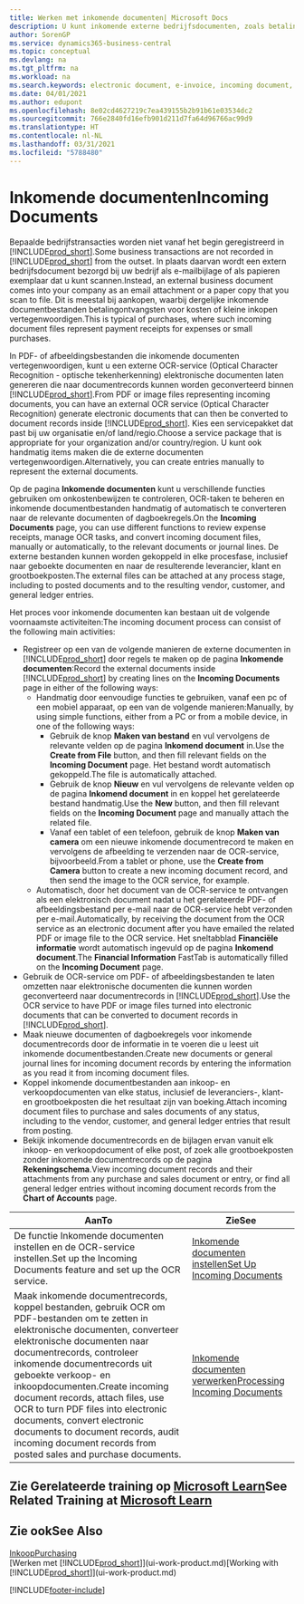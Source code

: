 ```yaml
---
title: Werken met inkomende documenten| Microsoft Docs
description: U kunt inkomende externe bedrijfsdocumenten, zoals betalingsontvangsten of PDF's beheren, OCR-taken beheren en elektronische bestanden naar documenten en records omzetten.
author: SorenGP
ms.service: dynamics365-business-central
ms.topic: conceptual
ms.devlang: na
ms.tgt_pltfrm: na
ms.workload: na
ms.search.keywords: electronic document, e-invoice, incoming document, OCR, ecommerce, document exchange, import invoice
ms.date: 04/01/2021
ms.author: edupont
ms.openlocfilehash: 8e02cd4627219c7ea439155b2b91b61e03534dc2
ms.sourcegitcommit: 766e2840fd16efb901d211d7fa64d96766ac99d9
ms.translationtype: HT
ms.contentlocale: nl-NL
ms.lasthandoff: 03/31/2021
ms.locfileid: "5788480"
---
```

# <a name="incoming-documents"></a><span data-ttu-id="599dc-103">Inkomende documenten</span><span class="sxs-lookup"><span data-stu-id="599dc-103">Incoming Documents</span></span>

<span data-ttu-id="599dc-104">Bepaalde bedrijfstransacties worden niet vanaf het begin geregistreerd in [!INCLUDE[prod_short](includes/prod_short.md)].</span><span class="sxs-lookup"><span data-stu-id="599dc-104">Some business transactions are not recorded in [!INCLUDE[prod_short](includes/prod_short.md)] from the outset.</span></span> <span data-ttu-id="599dc-105">In plaats daarvan wordt een extern bedrijfsdocument bezorgd bij uw bedrijf als e-mailbijlage of als papieren exemplaar dat u kunt scannen.</span><span class="sxs-lookup"><span data-stu-id="599dc-105">Instead, an external business document comes into your company as an email attachment or a paper copy that you scan to file.</span></span> <span data-ttu-id="599dc-106">Dit is meestal bij aankopen, waarbij dergelijke inkomende documentbestanden betalingontvangsten voor kosten of kleine inkopen vertegenwoordigen.</span><span class="sxs-lookup"><span data-stu-id="599dc-106">This is typical of purchases, where such incoming document files represent payment receipts for expenses or small purchases.</span></span>

<span data-ttu-id="599dc-107">In PDF- of afbeeldingsbestanden die inkomende documenten vertegenwoordigen, kunt u een externe OCR-service (Optical Character Recognition - optische tekenherkenning) elektronische documenten laten genereren die naar documentrecords kunnen worden geconverteerd binnen [!INCLUDE[prod_short](includes/prod_short.md)].</span><span class="sxs-lookup"><span data-stu-id="599dc-107">From PDF or image files representing incoming documents, you can have an external OCR service (Optical Character Recognition) generate electronic documents that can then be converted to document records inside [!INCLUDE[prod_short](includes/prod_short.md)].</span></span> <span data-ttu-id="599dc-108">Kies een servicepakket dat past bij uw organisatie en/of land/regio.</span><span class="sxs-lookup"><span data-stu-id="599dc-108">Choose a service package that is appropriate for your organization and/or country/region.</span></span> <span data-ttu-id="599dc-109">U kunt ook handmatig items maken die de externe documenten vertegenwoordigen.</span><span class="sxs-lookup"><span data-stu-id="599dc-109">Alternatively, you can create entries manually to represent the external documents.</span></span>  

<span data-ttu-id="599dc-110">Op de pagina **Inkomende documenten** kunt u verschillende functies gebruiken om onkostenbewijzen te controleren, OCR-taken te beheren en inkomende documentbestanden handmatig of automatisch te converteren naar de relevante documenten of dagboekregels.</span><span class="sxs-lookup"><span data-stu-id="599dc-110">On the **Incoming Documents** page, you can use different functions to review expense receipts, manage OCR tasks, and convert incoming document files, manually or automatically, to the relevant documents or journal lines.</span></span> <span data-ttu-id="599dc-111">De externe bestanden kunnen worden gekoppeld in elke procesfase, inclusief naar geboekte documenten en naar de resulterende leverancier, klant en grootboekposten.</span><span class="sxs-lookup"><span data-stu-id="599dc-111">The external files can be attached at any process stage, including to posted documents and to the resulting vendor, customer, and general ledger entries.</span></span>

<span data-ttu-id="599dc-112">Het proces voor inkomende documenten kan bestaan uit de volgende voornaamste activiteiten:</span><span class="sxs-lookup"><span data-stu-id="599dc-112">The incoming document process can consist of the following main activities:</span></span>

* <span data-ttu-id="599dc-113">Registreer op een van de volgende manieren de externe documenten in [!INCLUDE[prod_short](includes/prod_short.md)] door regels te maken op de pagina **Inkomende documenten**:</span><span class="sxs-lookup"><span data-stu-id="599dc-113">Record the external documents inside [!INCLUDE[prod_short](includes/prod_short.md)] by creating lines on the **Incoming Documents** page in either of the following ways:</span></span>
  * <span data-ttu-id="599dc-114">Handmatig door eenvoudige functies te gebruiken, vanaf een pc of een mobiel apparaat, op een van de volgende manieren:</span><span class="sxs-lookup"><span data-stu-id="599dc-114">Manually, by using simple functions, either from a PC or from a mobile device, in one of the following ways:</span></span>
    * <span data-ttu-id="599dc-115">Gebruik de knop **Maken van bestand** en vul vervolgens de relevante velden op de pagina **Inkomend document** in.</span><span class="sxs-lookup"><span data-stu-id="599dc-115">Use the **Create from File** button, and then fill relevant fields on the **Incoming Document** page.</span></span> <span data-ttu-id="599dc-116">Het bestand wordt automatisch gekoppeld.</span><span class="sxs-lookup"><span data-stu-id="599dc-116">The file is automatically attached.</span></span>  
    * <span data-ttu-id="599dc-117">Gebruik de knop **Nieuw** en vul vervolgens de relevante velden op de pagina **Inkomend document** in en koppel het gerelateerde bestand handmatig.</span><span class="sxs-lookup"><span data-stu-id="599dc-117">Use the **New** button, and then fill relevant fields on the **Incoming Document** page and manually attach the related file.</span></span>
    * <span data-ttu-id="599dc-118">Vanaf een tablet of een telefoon, gebruik de knop **Maken van camera** om een nieuwe inkomende documentrecord te maken en vervolgens de afbeelding te verzenden naar de OCR-service, bijvoorbeeld.</span><span class="sxs-lookup"><span data-stu-id="599dc-118">From a tablet or phone, use the **Create from Camera** button to create a new incoming document record, and then send the image to the OCR service, for example.</span></span>
  * <span data-ttu-id="599dc-119">Automatisch, door het document van de OCR-service te ontvangen als een elektronisch document nadat u het gerelateerde PDF- of afbeeldingsbestand per e-mail naar de OCR-service hebt verzonden per e-mail.</span><span class="sxs-lookup"><span data-stu-id="599dc-119">Automatically, by receiving the document from the OCR service as an electronic document after you have emailed the related PDF or image file to the OCR service.</span></span> <span data-ttu-id="599dc-120">Het sneltabblad **Financiële informatie** wordt automatisch ingevuld op de pagina **Inkomend document**.</span><span class="sxs-lookup"><span data-stu-id="599dc-120">The **Financial Information** FastTab is automatically filled on the **Incoming Document** page.</span></span>
* <span data-ttu-id="599dc-121">Gebruik de OCR-service om PDF- of afbeeldingsbestanden te laten omzetten naar elektronische documenten die kunnen worden geconverteerd naar documentrecords in [!INCLUDE[prod_short](includes/prod_short.md)].</span><span class="sxs-lookup"><span data-stu-id="599dc-121">Use the OCR service to have PDF or image files turned into electronic documents that can be converted to document records in [!INCLUDE[prod_short](includes/prod_short.md)].</span></span>
* <span data-ttu-id="599dc-122">Maak nieuwe documenten of dagboekregels voor inkomende documentrecords door de informatie in te voeren die u leest uit inkomende documentbestanden.</span><span class="sxs-lookup"><span data-stu-id="599dc-122">Create new documents or general journal lines for incoming document records by entering the information as you read it from incoming document files.</span></span>
* <span data-ttu-id="599dc-123">Koppel inkomende documentbestanden aan inkoop- en verkoopdocumenten van elke status, inclusief de leveranciers-, klant- en grootboekposten die het resultaat zijn van boeking.</span><span class="sxs-lookup"><span data-stu-id="599dc-123">Attach incoming document files to purchase and sales documents of any status, including to the vendor, customer, and general ledger entries that result from posting.</span></span>
* <span data-ttu-id="599dc-124">Bekijk inkomende documentrecords en de bijlagen ervan vanuit elk inkoop- en verkoopdocument of elke post, of zoek alle grootboekposten zonder inkomende documentrecords op de pagina **Rekeningschema**.</span><span class="sxs-lookup"><span data-stu-id="599dc-124">View incoming document records and their attachments from any purchase and sales document or entry, or find all general ledger entries without incoming document records from the **Chart of Accounts** page.</span></span>

| <span data-ttu-id="599dc-125">Aan</span><span class="sxs-lookup"><span data-stu-id="599dc-125">To</span></span> | <span data-ttu-id="599dc-126">Zie</span><span class="sxs-lookup"><span data-stu-id="599dc-126">See</span></span> |
| --- | --- |
| <span data-ttu-id="599dc-127">De functie Inkomende documenten instellen en de OCR-service instellen.</span><span class="sxs-lookup"><span data-stu-id="599dc-127">Set up the Incoming Documents feature and set up the OCR service.</span></span> |[<span data-ttu-id="599dc-128">Inkomende documenten instellen</span><span class="sxs-lookup"><span data-stu-id="599dc-128">Set Up Incoming Documents</span></span>](across-how-setup-income-documents.md) |
| <span data-ttu-id="599dc-129">Maak inkomende documentrecords, koppel bestanden, gebruik OCR om PDF-bestanden om te zetten in elektronische documenten, converteer elektronische documenten naar documentrecords, controleer inkomende documentrecords uit geboekte verkoop- en inkoopdocumenten.</span><span class="sxs-lookup"><span data-stu-id="599dc-129">Create incoming document records, attach files, use OCR to turn PDF files into electronic documents, convert electronic documents to document records, audit incoming document records from posted sales and purchase documents.</span></span> |[<span data-ttu-id="599dc-130">Inkomende documenten verwerken</span><span class="sxs-lookup"><span data-stu-id="599dc-130">Processing Incoming Documents</span></span>](across-process-income-documents.md) |

## <a name="see-related-training-at-microsoft-learn"></a><span data-ttu-id="599dc-131">Zie Gerelateerde training op [Microsoft Learn](/learn/modules/incoming-documents-dynamics-365-business-central/index)</span><span class="sxs-lookup"><span data-stu-id="599dc-131">See Related Training at [Microsoft Learn](/learn/modules/incoming-documents-dynamics-365-business-central/index)</span></span>

## <a name="see-also"></a><span data-ttu-id="599dc-132">Zie ook</span><span class="sxs-lookup"><span data-stu-id="599dc-132">See Also</span></span>

[<span data-ttu-id="599dc-133">Inkoop</span><span class="sxs-lookup"><span data-stu-id="599dc-133">Purchasing</span></span>](purchasing-manage-purchasing.md)  
<span data-ttu-id="599dc-134">[Werken met [!INCLUDE[prod_short](includes/prod_short.md)]](ui-work-product.md)</span><span class="sxs-lookup"><span data-stu-id="599dc-134">[Working with [!INCLUDE[prod_short](includes/prod_short.md)]](ui-work-product.md)</span></span>  


[!INCLUDE[footer-include](includes/footer-banner.md)]